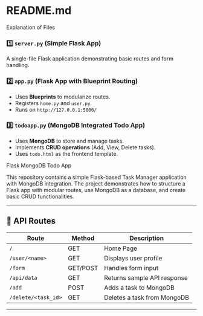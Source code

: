 # README.md


Explanation of Files

### **1️⃣ `server.py` (Simple Flask App)**
A single-file Flask application demonstrating basic routes and form handling.

### **2️⃣ `app.py` (Flask App with Blueprint Routing)**
- Uses **Blueprints** to modularize routes.
- Registers `home.py` and `user.py`.
- Runs on `http://127.0.0.1:5000/`

### **3️⃣ `todoapp.py` (MongoDB Integrated Todo App)**
- Uses **MongoDB** to store and manage tasks.
- Implements **CRUD operations** (Add, View, Delete tasks).
- Uses `todo.html` as the frontend template.

 Flask MongoDB Todo App

This repository contains a simple Flask-based Task Manager application with MongoDB integration.
The project demonstrates how to structure a Flask app with modular routes, use MongoDB as a database, and create basic CRUD functionalities.

---

## 🎯 API Routes
| Route               | Method  | Description |
|---------------------|---------|-------------|
| `/`                 | GET     | Home Page |
| `/user/<name>`      | GET     | Displays user profile |
| `/form`            | GET/POST | Handles form input |
| `/api/data`        | GET     | Returns sample API response |
| `/add`             | POST    | Adds a task to MongoDB |
| `/delete/<task_id>` | GET     | Deletes a task from MongoDB |

---

